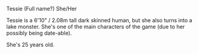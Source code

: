 Tessie (Full name?) She/Her

Tessie is a 6'10" / 2.08m tall dark skinned human, but she also turns into a lake monster. She's one of the main characters of the game (due to her possibly being date-able).

She's 25 years old.

